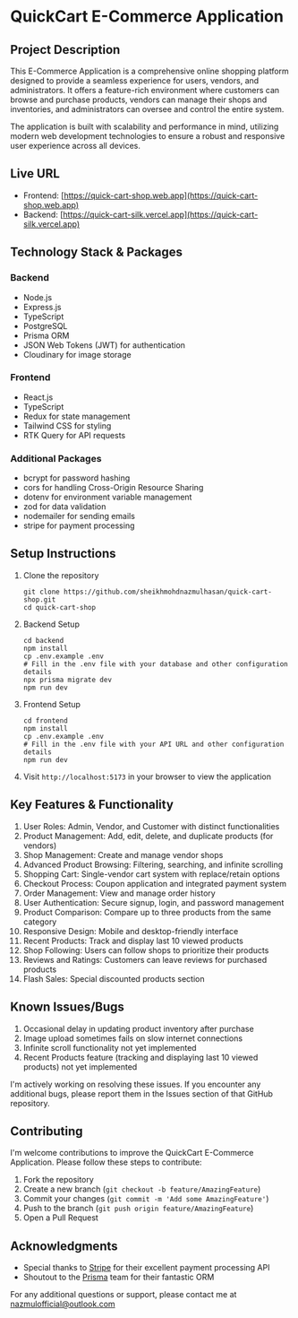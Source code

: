 # QuickCart E-Commerce Application

## Project Description

This E-Commerce Application is a comprehensive online shopping platform designed to provide a seamless experience for users, vendors, and administrators. It offers a feature-rich environment where customers can browse and purchase products, vendors can manage their shops and inventories, and administrators can oversee and control the entire system.

The application is built with scalability and performance in mind, utilizing modern web development technologies to ensure a robust and responsive user experience across all devices.

## Live URL

- Frontend: [https://quick-cart-shop.web.app](https://quick-cart-shop.web.app)
- Backend: [https://quick-cart-silk.vercel.app](https://quick-cart-silk.vercel.app)

## Technology Stack & Packages

### Backend

- Node.js
- Express.js
- TypeScript
- PostgreSQL
- Prisma ORM
- JSON Web Tokens (JWT) for authentication
- Cloudinary for image storage

### Frontend

- React.js
- TypeScript
- Redux for state management
- Tailwind CSS for styling
- RTK Query for API requests

### Additional Packages

- bcrypt for password hashing
- cors for handling Cross-Origin Resource Sharing
- dotenv for environment variable management
- zod for data validation
- nodemailer for sending emails
- stripe for payment processing

## Setup Instructions

1. Clone the repository

   ```
   git clone https://github.com/sheikhmohdnazmulhasan/quick-cart-shop.git
   cd quick-cart-shop
   ```

2. Backend Setup

   ```
   cd backend
   npm install
   cp .env.example .env
   # Fill in the .env file with your database and other configuration details
   npx prisma migrate dev
   npm run dev
   ```

3. Frontend Setup

   ```
   cd frontend
   npm install
   cp .env.example .env
   # Fill in the .env file with your API URL and other configuration details
   npm run dev
   ```

4. Visit `http://localhost:5173` in your browser to view the application

## Key Features & Functionality

1. User Roles: Admin, Vendor, and Customer with distinct functionalities
2. Product Management: Add, edit, delete, and duplicate products (for vendors)
3. Shop Management: Create and manage vendor shops
4. Advanced Product Browsing: Filtering, searching, and infinite scrolling
5. Shopping Cart: Single-vendor cart system with replace/retain options
6. Checkout Process: Coupon application and integrated payment system
7. Order Management: View and manage order history
8. User Authentication: Secure signup, login, and password management
9. Product Comparison: Compare up to three products from the same category
10. Responsive Design: Mobile and desktop-friendly interface
11. Recent Products: Track and display last 10 viewed products
12. Shop Following: Users can follow shops to prioritize their products
13. Reviews and Ratings: Customers can leave reviews for purchased products
14. Flash Sales: Special discounted products section

## Known Issues/Bugs

1. Occasional delay in updating product inventory after purchase
2. Image upload sometimes fails on slow internet connections
3. Infinite scroll functionality not yet implemented
4. Recent Products feature (tracking and displaying last 10 viewed products) not yet implemented

I'm actively working on resolving these issues. If you encounter any additional bugs, please report them in the Issues section of that GitHub repository.

## Contributing

I'm welcome contributions to improve the QuickCart E-Commerce Application. Please follow these steps to contribute:

1. Fork the repository
2. Create a new branch (`git checkout -b feature/AmazingFeature`)
3. Commit your changes (`git commit -m 'Add some AmazingFeature'`)
4. Push to the branch (`git push origin feature/AmazingFeature`)
5. Open a Pull Request

## Acknowledgments

- Special thanks to [Stripe](https://stripe.com) for their excellent payment processing API
- Shoutout to the [Prisma](https://www.prisma.io/) team for their fantastic ORM

For any additional questions or support, please contact me at nazmulofficial@outlook.com

